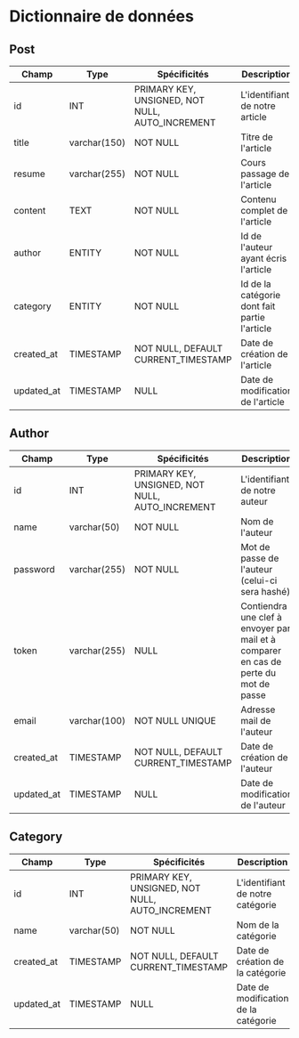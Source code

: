 # Dictionnaire de données

## Post

| Champ | Type | Spécificités | Description |
| - | - | - | - |
| id | INT | PRIMARY KEY, UNSIGNED, NOT NULL, AUTO_INCREMENT | L'identifiant de notre article |
| title | varchar(150) | NOT NULL | Titre de l'article |
| resume | varchar(255) | NOT NULL | Cours passage de l'article |
| content | TEXT | NOT NULL | Contenu complet de l'article |
| author | ENTITY | NOT NULL | Id de l'auteur ayant écris l'article |
| category | ENTITY | NOT NULL | Id de la catégorie dont fait partie l'article |
| created_at | TIMESTAMP | NOT NULL, DEFAULT CURRENT_TIMESTAMP | Date de création de l'article |
| updated_at | TIMESTAMP | NULL | Date de modification de l'article |


## Author

| Champ | Type | Spécificités | Description |
| - | - | - | - |
| id | INT | PRIMARY KEY, UNSIGNED, NOT NULL, AUTO_INCREMENT | L'identifiant de notre auteur |
| name | varchar(50) | NOT NULL | Nom de l'auteur |
| password | varchar(255) | NOT NULL| Mot de passe de l'auteur (celui-ci sera hashé) |
| token | varchar(255) | NULL | Contiendra une clef à envoyer par mail et à comparer en cas de perte du mot de passe |
| email | varchar(100) | NOT NULL UNIQUE | Adresse mail de l'auteur |
| created_at | TIMESTAMP | NOT NULL, DEFAULT CURRENT_TIMESTAMP | Date de création de l'auteur |
| updated_at | TIMESTAMP | NULL | Date de modification de l'auteur |

## Category

| Champ | Type | Spécificités | Description |
| - | - | - | - |
| id | INT | PRIMARY KEY, UNSIGNED, NOT NULL, AUTO_INCREMENT | L'identifiant de notre catégorie |
| name | varchar(50) | NOT NULL | Nom de la catégorie |
| created_at | TIMESTAMP | NOT NULL, DEFAULT CURRENT_TIMESTAMP | Date de création de la catégorie |
| updated_at | TIMESTAMP | NULL | Date de modification de la catégorie |


